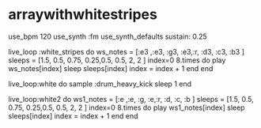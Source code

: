 # arraywithwhitestripes
use_bpm 120
use_synth :fm
use_synth_defaults sustain: 0.25

live_loop :white_stripes do
  ws_notes = [:e3 ,:e3, :g3, :e3,:r, :d3, :c3, :b3 ]
  sleeps = [1.5, 0.5, 0.75, 0.25,0.5, 0.5, 2, 2 ]
  index=0
  8.times do
    play ws_notes[index]
    sleep sleeps[index]
    index = index + 1
  end
end

live_loop:white do
  sample :drum_heavy_kick
  sleep 1
end

live_loop:white2 do
  ws1_notes = [:e ,:e, :g, :e,:r, :d, :c, :b ]
  sleeps = [1.5, 0.5, 0.75, 0.25,0.5, 0.5, 2, 2 ]
  index=0
  8.times do
    play ws1_notes[index]
    sleep sleeps[index]
    index = index + 1
  end
end
